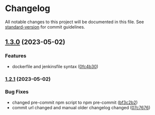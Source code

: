 # Changelog

All notable changes to this project will be documented in this file. See [standard-version](https://github.com/conventional-changelog/standard-version) for commit guidelines.

## [1.3.0](https://github.com/asterdio/asterdio_repo_template/compare/v1.2.1...v1.3.0) (2023-05-02)


### Features

* dockerfile and jenkinsfile syntax ([0fc4b30](https://github.com/asterdio/asterdio_repo_template/commits/0fc4b30d7d7883e4b167f9bc02b0d85c18b90b98))

### [1.2.1](https://github.com/asterdio/asterdio_repo_template/compare/v1.2.1-staging.0...v1.2.1) (2023-05-02)


### Bug Fixes

* changed pre-commit npm script to npm pre-commit ([bf3c2b2](https://github.com/asterdio/asterdio_repo_template/commits/bf3c2b2ab8a434967da77541a5c5ea311d53acdb))
* commit url changed and manual older changelog changed ([07c7676](https://github.com/asterdio/asterdio_repo_template/commits/07c767649a1a6681ba5399c1b59bc9080343b420))
